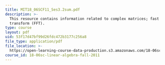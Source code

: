```yaml
---
title: MIT18_06SCF11_Ses3.2sum.pdf
description: >-
  This resource contains information related to complex matrices; fast fourier
  transform (FFT).
type: course
layout: pdf
uid: 53f17d47bf99d26fdc472b3177c256a8
file_type: application/pdf
file_location: >-
  https://open-learning-course-data-production.s3.amazonaws.com/18-06sc-linear-algebra-fall-2011/53f17d47bf99d26fdc472b3177c256a8_MIT18_06SCF11_Ses3.2sum.pdf
course_id: 18-06sc-linear-algebra-fall-2011
---
```


